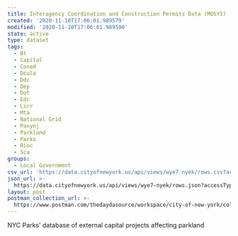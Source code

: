 ```yaml
---
title: Interagency Coordination and Construction Permits Data (MOSYS)
created: '2020-11-10T17:06:01.989579'
modified: '2020-11-10T17:06:01.989590'
state: active
type: dataset
tags:
  - Bt
  - Capital
  - Coned
  - Dcula
  - Ddc
  - Dep
  - Dot
  - Edc
  - Lirr
  - Mta
  - National Grid
  - Panynj
  - Parkland
  - Parks
  - Rioc
  - Sca
groups:
  - Local Government
csv_url: 'https://data.cityofnewyork.us/api/views/wye7-nyek/rows.csv?accessType=DOWNLOAD'
json_url: >-
  https://data.cityofnewyork.us/api/views/wye7-nyek/rows.json?accessType=DOWNLOAD
layout: post
postman_collection_url: >-
  https://www.postman.com/thedaydasource/workspace/city-of-new-york/collection/15909983-f4cb235a-8c0d-4181-aef7-7c225e1a48b8
---
```

NYC Parks' database of external capital projects affecting parkland

